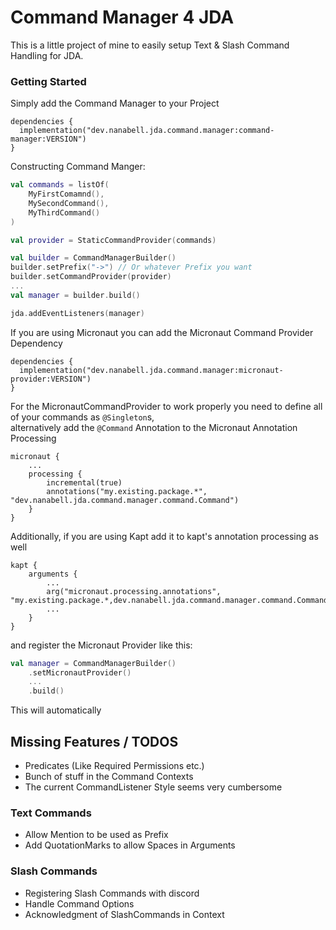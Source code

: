 # Command Manager 4 JDA
This is a little project of mine to easily setup Text & Slash Command Handling for JDA.

### Getting Started  
Simply add the Command Manager to your Project
````shell
dependencies {
  implementation("dev.nanabell.jda.command.manager:command-manager:VERSION")
}
````

Constructing Command Manger:
```kotlin
val commands = listOf(
    MyFirstComamnd(),
    MySecondCommand(),
    MyThirdCommand()
)

val provider = StaticCommandProvider(commands)

val builder = CommandManagerBuilder()
builder.setPrefix("->") // Or whatever Prefix you want
builder.setCommandProvider(provider)
...
val manager = builder.build()

jda.addEventListeners(manager)
```

If you are using Micronaut you can add the Micronaut Command Provider Dependency
```shell
dependencies {
  implementation("dev.nanabell.jda.command.manager:micronaut-provider:VERSION")
}
```
For the MicronautCommandProvider to work properly you need to define all of your commands as `@Singleton`s,  
alternatively add the `@Command` Annotation to the Micronaut Annotation Processing
```shell
micronaut {
    ...
    processing {
        incremental(true)
        annotations("my.existing.package.*", "dev.nanabell.jda.command.manager.command.Command")
    }
}
```
Additionally, if you are using Kapt add it to kapt's annotation processing as well
```shell
kapt {
    arguments {
        ...
        arg("micronaut.processing.annotations", "my.existing.package.*,dev.nanabell.jda.command.manager.command.Command")
        ...
    }
}
```

and register the Micronaut Provider like this:
```kotlin
val manager = CommandManagerBuilder()
    .setMicronautProvider()
    ...
    .build()
```
This will automatically 

## Missing Features / TODOS
- Predicates (Like Required Permissions etc.)
- Bunch of stuff in the Command Contexts
- The current CommandListener Style seems very cumbersome
### Text Commands
- Allow Mention to be used as Prefix
- Add QuotationMarks to allow Spaces in Arguments
### Slash Commands
- Registering Slash Commands with discord
- Handle Command Options
- Acknowledgment of SlashCommands in Context
